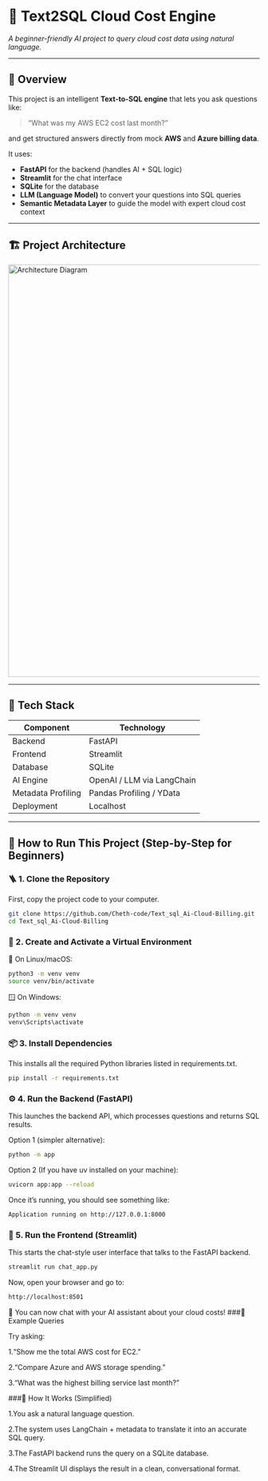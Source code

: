 # 🧠 Text2SQL Cloud Cost Engine  

*A beginner-friendly AI project to query cloud cost data using natural language.*

---

## 📘 Overview

This project is an intelligent **Text-to-SQL engine** that lets you ask questions like:

> “What was my AWS EC2 cost last month?”

and get structured answers directly from mock **AWS** and **Azure billing data**.

It uses:

- **FastAPI** for the backend (handles AI + SQL logic)  
- **Streamlit** for the chat interface  
- **SQLite** for the database  
- **LLM (Language Model)** to convert your questions into SQL queries  
- **Semantic Metadata Layer** to guide the model with expert cloud cost context  

---

## 🏗️ Project Architecture

<img width="1529" height="826" alt="Architecture Diagram" src="https://github.com/user-attachments/assets/5f010539-4ce1-42a0-a62f-b7f34592845a" />

---

## 🧰 Tech Stack

| Component | Technology |
|------------|-------------|
| Backend | FastAPI |
| Frontend | Streamlit |
| Database | SQLite |
| AI Engine | OpenAI / LLM via LangChain |
| Metadata Profiling | Pandas Profiling / YData |
| Deployment | Localhost |

---

## 🚀 How to Run This Project (Step-by-Step for Beginners)

### 🪜 1. Clone the Repository

First, copy the project code to your computer.

```bash
git clone https://github.com/Cheth-code/Text_sql_Ai-Cloud-Billing.git
cd Text_sql_Ai-Cloud-Billing
````
### 🧱 2. Create and Activate a Virtual Environment
🐧 On Linux/macOS:
```bash
python3 -m venv venv
source venv/bin/activate
````
🪟 On Windows:
```bash
python -m venv venv
venv\Scripts\activate
````
### 📦 3. Install Dependencies
This installs all the required Python libraries listed in requirements.txt.
```bash
pip install -r requirements.txt
````
### ⚙️ 4. Run the Backend (FastAPI)
This launches the backend API, which processes questions and returns SQL results.

Option 1 (simpler alternative):
```bash
python -m app
````
Option 2 (If you have uv installed on your machine):
```bash
uvicorn app:app --reload
````
Once it’s running, you should see something like:
```bash
Application running on http://127.0.0.1:8000
````
### 💬 5. Run the Frontend (Streamlit)
This starts the chat-style user interface that talks to the FastAPI backend.
```bash
streamlit run chat_app.py
````
Now, open your browser and go to:
```bash
http://localhost:8501
````
🎉 You can now chat with your AI assistant about your cloud costs!
###🧩 Example Queries

Try asking:

1.“Show me the total AWS cost for EC2.”

2.“Compare Azure and AWS storage spending.”

3.“What was the highest billing service last month?”

###🧠 How It Works (Simplified)

1.You ask a natural language question.

2.The system uses LangChain + metadata to translate it into an accurate SQL query.

3.The FastAPI backend runs the query on a SQLite database.

4.The Streamlit UI displays the result in a clean, conversational format.
